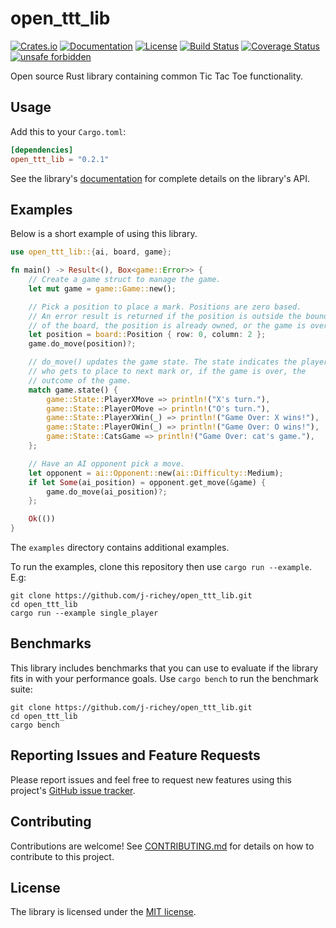 # open_ttt_lib

[![Crates.io](https://img.shields.io/crates/v/open_ttt_lib.svg)](https://crates.io/crates/open_ttt_lib)
[![Documentation](https://docs.rs/open_ttt_lib/badge.svg)](https://docs.rs/open_ttt_lib)
[![License](https://img.shields.io/crates/l/open_ttt_lib.svg)](https://github.com/j-richey/open_ttt_lib/blob/main/LICENSE.txt)
[![Build Status](https://travis-ci.com/j-richey/open_ttt_lib.svg?branch=main)](https://travis-ci.com/j-richey/open_ttt_lib)
[![Coverage Status](https://coveralls.io/repos/github/j-richey/open_ttt_lib/badge.svg?branch=main)](https://coveralls.io/github/j-richey/open_ttt_lib?branch=main)
[![unsafe forbidden](https://img.shields.io/badge/unsafe-forbidden-success.svg)](https://github.com/rust-secure-code/safety-dance/)

Open source Rust library containing common Tic Tac Toe functionality.


## Usage
Add this to your `Cargo.toml`:

```toml
[dependencies]
open_ttt_lib = "0.2.1"
```

See the library's [documentation](https://docs.rs/open_ttt_lib/) for complete
details on the library's API.


## Examples
Below is a short example of using this library.

```rust
use open_ttt_lib::{ai, board, game};

fn main() -> Result<(), Box<game::Error>> {
    // Create a game struct to manage the game.
    let mut game = game::Game::new();

    // Pick a position to place a mark. Positions are zero based.
    // An error result is returned if the position is outside the bounds
    // of the board, the position is already owned, or the game is over.
    let position = board::Position { row: 0, column: 2 };
    game.do_move(position)?;

    // do_move() updates the game state. The state indicates the player
    // who gets to place to next mark or, if the game is over, the
    // outcome of the game.
    match game.state() {
        game::State::PlayerXMove => println!("X's turn."),
        game::State::PlayerOMove => println!("O's turn."),
        game::State::PlayerXWin(_) => println!("Game Over: X wins!"),
        game::State::PlayerOWin(_) => println!("Game Over: O wins!"),
        game::State::CatsGame => println!("Game Over: cat's game."),
    };

    // Have an AI opponent pick a move.
    let opponent = ai::Opponent::new(ai::Difficulty::Medium);
    if let Some(ai_position) = opponent.get_move(&game) {
        game.do_move(ai_position)?;
    };

    Ok(())
}
```

The `examples` directory contains additional examples.

To run the examples, clone this repository then use `cargo run --example`. E.g:
```text
git clone https://github.com/j-richey/open_ttt_lib.git
cd open_ttt_lib
cargo run --example single_player
```


## Benchmarks
This library includes benchmarks that you can use to evaluate if the library
fits in with your performance goals. Use `cargo bench` to run the benchmark
suite:

```text
git clone https://github.com/j-richey/open_ttt_lib.git
cd open_ttt_lib
cargo bench
```


## Reporting Issues and Feature Requests
Please report issues and feel free to request new features using this project's
[GitHub issue tracker](https://github.com/j-richey/open_ttt_lib/issues).


## Contributing
Contributions are welcome! See [CONTRIBUTING.md](https://github.com/j-richey/open_ttt_lib/blob/main/CONTRIBUTING.md)
for details on how to contribute to this project.


## License
The library is licensed under the [MIT license](https://github.com/j-richey/open_ttt_lib/blob/main/LICENSE.txt).
